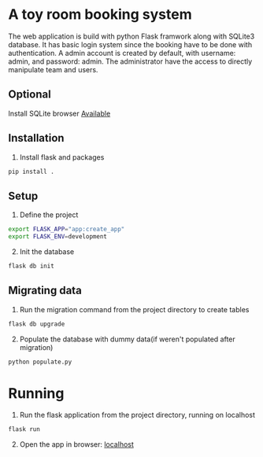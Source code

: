 A toy room booking system
=====
The web application is build with python Flask framwork along with SQLite3 database. It has basic login system since the booking have to be done with authentication. A admin account is created by default, with username: admin, and password: admin. The administrator have the access to directly manipulate team and users. 

## Optional
Install SQLite browser [Available](http://sqlitebrowser.org/)

## Installation
1. Install flask and packages
```bash
pip install .
```

## Setup
1. Define the project
```bash
export FLASK_APP="app:create_app"
export FLASK_ENV=development
```

2. Init the database
```bash
flask db init
```

## Migrating data
1. Run the migration command from the project directory to create tables
```bash
flask db upgrade
```
2. Populate the database with dummy data(if weren't populated after migration)
```bash
python populate.py
```

# Running
1. Run the flask application from the project directory, running on localhost
```bash
flask run
```
2. Open the app in browser: [localhost](http://127.0.0.1:5000/)
